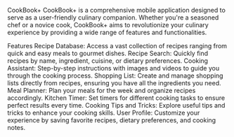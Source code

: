 CookBook+
CookBook+ is a comprehensive mobile application designed to serve as a user-friendly culinary companion. Whether you're a seasoned chef or a novice cook, CookBook+ aims to revolutionize your culinary experience by providing a wide range of features and functionalities.

Features
Recipe Database: Access a vast collection of recipes ranging from quick and easy meals to gourmet dishes.
Recipe Search: Quickly find recipes by name, ingredient, cuisine, or dietary preferences.
Cooking Assistant: Step-by-step instructions with images and videos to guide you through the cooking process.
Shopping List: Create and manage shopping lists directly from recipes, ensuring you have all the ingredients you need.
Meal Planner: Plan your meals for the week and organize recipes accordingly.
Kitchen Timer: Set timers for different cooking tasks to ensure perfect results every time.
Cooking Tips and Tricks: Explore useful tips and tricks to enhance your cooking skills.
User Profile: Customize your experience by saving favorite recipes, dietary preferences, and cooking notes.
